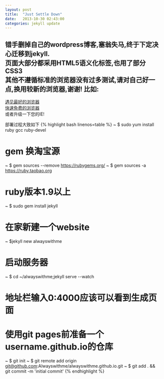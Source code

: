```yaml
---
layout: post
title:  "Just Settle Down"
date:   2013-10-30 02:43:00
categories: jekyll update
---
```


错手删掉自己的wordpress博客,塞翁失马,终于下定决心迁移到jekyll.  
页面大部分都采用HTML5语义化标签,也用了部分CSS3  
其他不遵循标准的浏览器没有过多测试,请对自己好一点,换用较新的浏览器,谢谢!
比如:  
---
[遇见最好的浏览器][firefox]  
[快速免费的浏览器][chrome]  
或者升级一下您的IE!


部署过程大致如下
{% highlight bash  linenos=table %}
~ $ sudo yum install ruby gcc ruby-devel

# gem 换淘宝源
~ $ gem sources --remove https://rubygems.org/
~ $ gem sources -a https://ruby.taobao.org

# ruby版本1.9以上
~ $ sudo gem install jekyll

# 在家新建一个website
~ $jekyll new alwayswithme

# 启动服务器
~ $ cd ~/alwayswithme;jekyll serve --watch

# 地址栏输入0:4000应该可以看到生成页面

# 使用git pages前准备一个username.github.io的仓库
~ $ git init
~ $ git remote add origin git@github.com:Alwayswithme/alwayswithme.github.io.git
~ $ git add . && git commit -m 'initial commit'
{% endhighlight %}


[firefox]: http://www.mozilla.org/en-US/firefox/fx/
[chrome]: http://www.google.com/chrome
